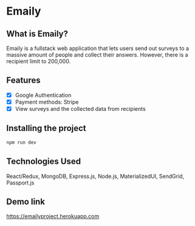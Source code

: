 # Emaily

## What is Emaily?
Emaily is a fullstack web application that lets users send out surveys to a massive amount of people and collect their answers. However, there is a recipient limit to 200,000.

## Features
- [x] Google Authentication 
- [x] Payment methods: Stripe
- [x] View surveys and the collected data from recipients

## Installing the project
```javascript
npm run dev
```
## Technologies Used
React/Redux, MongoDB, Express.js, Node.js, MaterializedUI, SendGrid, Passport.js

## Demo link
https://emailyproject.herokuapp.com
